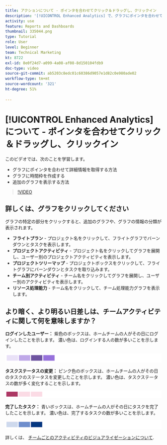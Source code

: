 ```yaml
---
title: アクションについて - ポインタを合わせてクリック＆ドラッグし、クリックイン
description: '[!UICONTROL Enhanced Analytics] で、グラフにポインタを合わせて詳細情報を取得する方法、グラフに時間枠を作成する方法、追加のグラフを表示する方法のすべてについて説明します。'
activity: use
feature: Reports and Dashboards
thumbnail: 335044.png
type: Tutorial
role: User
level: Beginner
team: Technical Marketing
kt: 8722
exl-id: 8e0f24d7-a099-4a08-af08-8d150104fdb9
doc-type: video
source-git-commit: ab5203c8edc01c60386d9057e1d82c0e980ade02
workflow-type: tm+mt
source-wordcount: '321'
ht-degree: 51%

---
```


# [!UICONTROL Enhanced Analytics] について - ポインタを合わせてクリック＆ドラッグし、クリックイン

このビデオでは、次のことを学習します。

* グラフにポインタを合わせて詳細情報を取得する方法
* グラフに時間枠を作成する
* 追加のグラフを表示する方法

>[!VIDEO](https://video.tv.adobe.com/v/335044/?quality=12&learn=on)

## 詳しくは、グラフをクリックしてください

グラフの特定の部分をクリックすると、追加のグラフや、グラフの情報の分類が表示されます。

* **フライトプラン** - プロジェクト名をクリックして、フライトグラフでバーンダウンとタスクを表示します。
* **プロジェクトアクティビティ** - プロジェクト名をクリックしてグラフを展開し、ユーザー別のプロジェクトアクティビティを表示します。
* **プロジェクトツリーマップ** - プロジェクトボックスをクリックして、フライトグラフにバーンダウンとタスクを取り込みます。
* **チーム別アクティビティ** - チーム名をクリックしてグラフを展開し、ユーザー別のアクティビティを表示します。
* **リソース処理能力** - チーム名をクリックして、チーム処理能力グラフを表示します。

## より暗く、より明るい日差しは、チームアクティビティに関して何を意味しますか？

**ログインしたユーザー：** 紫色のボックスは、ホームチームの人がその日にログインしたことを示します。 濃い色は、ログインする人の数が多いことを示します。

![紫の影付きのボックスのイメージ](assets/purple-shaded-boxes.png)

**タスクステータスの変更：** ピンク色のボックスは、ホームチームの人がその日のタスクのステータスを変更したことを示します。 濃い色は、タスクステータスの数が多く変化することを示します。

![ピンク色の影付きのボックスのイメージ](assets/pink-shaded-boxes.png)

**完了したタスク：** 青いボックスは、ホームチームの人がその日にタスクを完了したことを示します。 濃い色は、完了するタスクの数が多いことを示します。

![青い影付きのボックスのイメージ](assets/blue-shaded-boxes.png)

詳しくは、 [チームごとのアクティビティのビジュアライゼーションについて](https://experienceleague.adobe.com/docs/workfront/using/reporting/enhanced-analytics/activity-by-team-overview.html?lang=en).
